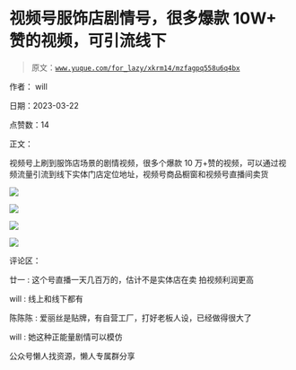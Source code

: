 # 视频号服饰店剧情号，很多爆款 10W+ 赞的视频，可引流线下

> 原文：[`www.yuque.com/for_lazy/xkrm14/mzfagpq558u6q4bx`](https://www.yuque.com/for_lazy/xkrm14/mzfagpq558u6q4bx)



作者： will



日期：2023-03-22



点赞数：14



正文：



视频号上刷到服饰店场景的剧情视频，很多个爆款 10 万+赞的视频，可以通过视频流量引流到线下实体门店定位地址，视频号商品橱窗和视频号直播间卖货



![](img/a3eb861110eae51ca5702f03639d5db4.png)  

![](img/d67bdbb07fd33fe5b0204c114c8d3de4.png)  

![](img/e68f0a55ae28fbd68acaacd8661d7a50.png)  

![](img/3ed3f42b5d82379a37378413c999fe68.png)  

评论区：



廿一 : 这个号直播一天几百万的，估计不是实体店在卖 拍视频利润更高



will : 线上和线下都有



陈陈陈 : 爱丽丝是贴牌，有自营工厂，打好老板人设，已经做得很大了



will : 她这种正能量剧情可以模仿



公众号懒人找资源，懒人专属群分享

